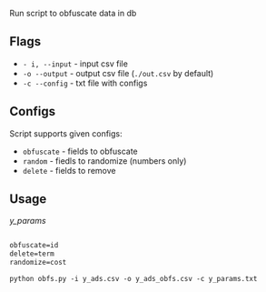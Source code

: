 Run  script to obfuscate data in db

## Flags

* `- i, --input` - input csv file
* `-o --output` - output csv file (`./out.csv` by default)
* `-c --config` - txt file with configs

## Configs

Script supports given configs:

* `obfuscate` - fields to obfuscate
* `random` - fiedls to randomize (numbers only)
* `delete` - fields to remove

## Usage

*y_params*
```txt

obfuscate=id
delete=term
randomize=cost
```

`python obfs.py -i y_ads.csv -o y_ads_obfs.csv -c y_params.txt`
